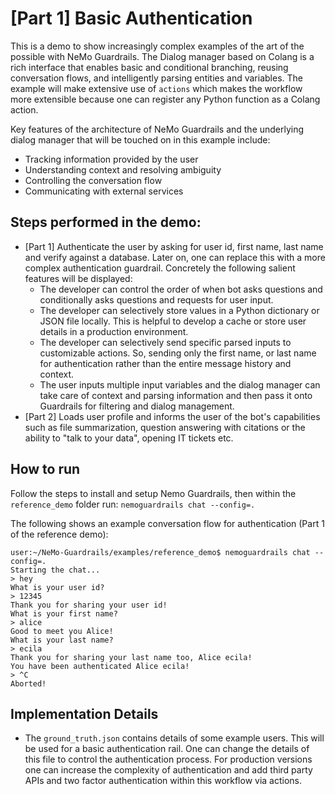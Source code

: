 # [Part 1] Basic Authentication

This is a demo to show increasingly complex examples of the art of the possible with NeMo Guardrails. The Dialog manager based on Colang is a rich interface that enables basic and conditional branching, reusing conversation flows, and intelligently parsing entities and variables. The example will make extensive use of `actions` which makes the workflow more extensible because one can register any Python function as a Colang action.

Key features of the architecture of NeMo Guardrails and the underlying dialog manager that will be touched on in this example include:

- Tracking information provided by the user
- Understanding context and resolving ambiguity
- Controlling the conversation flow
- Communicating with external services

## Steps performed in the demo:

- [Part 1] Authenticate the user by asking for user id, first name, last name and verify against a database. Later on, one can replace this with a more complex authentication guardrail. Concretely the following salient features will be displayed:
     - The developer can control the order of when bot asks questions and conditionally asks questions and requests for user input.
    - The developer can selectively store values in a Python dictionary or JSON file locally. This is helpful to develop a cache or store user details in a production environment.
    -  The developer can selectively send specific parsed inputs to customizable actions. So, sending only the first name, or last name for authentication rather than the entire message history and context.
    - The user inputs multiple input variables and the dialog manager can take care of context and parsing information and then pass it onto Guardrails for filtering and dialog management.
- [Part 2] Loads user profile and informs the user of the bot's capabilities such as file summarization, question answering with citations or the ability to "talk to your data", opening IT tickets etc.

## How to run

Follow the steps to install and setup Nemo Guardrails, then within the `reference_demo` folder run: ` nemoguardrails chat --config=. `

The following shows an example conversation flow for authentication (Part 1 of the reference demo):

```
user:~/NeMo-Guardrails/examples/reference_demo$ nemoguardrails chat --config=.
Starting the chat...
> hey
What is your user id?
> 12345
Thank you for sharing your user id!
What is your first name?
> alice
Good to meet you Alice!
What is your last name?
> ecila
Thank you for sharing your last name too, Alice ecila!
You have been authenticated Alice ecila!
> ^C
Aborted!
```
## Implementation Details

- The `ground_truth.json` contains details of some example users. This will be used for a basic authentication rail. One can change the details of this file to control the authentication process. For production versions one can increase the complexity of authentication and add third party APIs and two factor authentication within this workflow via actions.
